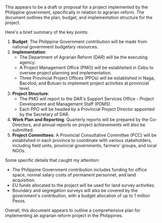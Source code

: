 This appears to be a draft or proposal for a project implemented by the Philippine government, specifically in relation to agrarian reform. The document outlines the plan, budget, and implementation structure for the project.

Here's a brief summary of the key points:

1. **Budget**: The Philippine Government contribution will be made from national government budgetary resources.
2. **Implementation**:
	* The Department of Agrarian Reform (DAR) will be the executing agency.
	* A Project Management Office (PMO) will be established in Cebu to oversee project planning and implementation.
	* Three Provincial Project Offices (PPOs) will be established in Naga, Bacolod, and Butuan to implement project activities at provincial level.
3. **Project Structure**:
	* The PMO will report to the DAR's Support Services Office - Project Development and Management Staff (PDMS).
	* Each PPO will be headed by a Provincial Project Director appointed by the Secretary of DAR.
4. **Work Plan and Reporting**: Quarterly reports will be prepared by the Co-Directors, and annual reports on project achievements will also be submitted.
5. **Project Committees**: A Provincial Consultative Committee (PCC) will be established in each province to coordinate with various stakeholders, including field units, provincial governments, farmers' groups, and local NGOs.

Some specific details that caught my attention:

* The Philippine Government contribution includes funding for office space, normal salary costs of permanent personnel, and land acquisition.
* EU funds allocated to the project will be used for land survey activities.
* Boundary and segregation surveys will also be covered by the government's contribution, with a budget allocation of up to 1 million Pesos.

Overall, this document appears to outline a comprehensive plan for implementing an agrarian reform project in the Philippines.